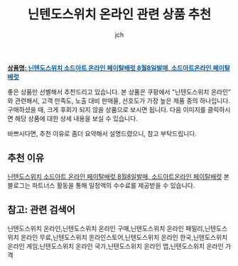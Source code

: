 ﻿---
layout: post
title: "닌텐도스위치 온라인 관련 상품 추천"
author: jch
categories: [가전제품]
tags:
  [
    닌텐도스위치 온라인,
    닌텐도스위치 온라인 구매,
    닌텐도스위치 온라인 패밀리,
    닌텐도스위치 온라인 무료,
    닌텐도스위치 온라인스토어,
    닌텐도스위치 온라인 한국,
    닌텐도스위치 온라인 게임,
    닌텐도스위치 온라인 국가,
    닌텐도스위치 온라인 앱,
    닌텐도스위치 온라인 가격,
  ]
image: https://static.coupangcdn.com/image/vendor_inventory/2455/b00422bf4d5209364eaa772bcac1fab938a91912ca1c6af676aad2b54331.jpg
description: "쿠팡에서 닌텐도스위치 온라인 관련 상품으로 가장 고객 선호도가 높은 제품 중 하나입니다."
---

<a href="https://link.coupang.com/re/AFFSDP?lptag=AF7868842&pageKey=266323400&itemId=834860625&vendorItemId=5127915630&traceid=V0-153-f35453437a986c79"><b>상품명: <font color='#01579B'>닌텐도스위치 소드아트 온라인 페이탈배럿 8월8일발매, 소드아트온라인 페이탈배럿</font></b></a>

좋은 상품만 선별해서 추천드리고 있습니다.
본 상품은 쿠팡에서 "닌텐도스위치 온라인" 와 관련해서, 고객 만족도, 노출 대비 판매율, 선호도가 가장 높은 제품 중의 하나입니다.
구매하셨을 때, 크게 후회가 되지 않을 상품으로 보시면 됩니다.
다음 이미지를 클릭하시면 해당 상품에 대한 상세 내용을 보실 수 있습니다.

바쁘시다면, 추천 이유로 좀더 요약해서 설명드렸으니, 참고 부탁드립니다.

## 추천 이유

<a href="https://link.coupang.com/re/AFFSDP?lptag=AF7868842&pageKey=266323400&itemId=834860625&vendorItemId=5127915630&traceid=V0-153-f35453437a986c79">닌텐도스위치 소드아트 온라인 페이탈배럿 8월8일발매, 소드아트온라인 페이탈배럿</a>
본 블로그는 파트너스 활동을 통해 일정액의 수수료를 제공받을 수 있습니다.

## 참고: 관련 검색어

닌텐도스위치 온라인,닌텐도스위치 온라인 구매,닌텐도스위치 온라인 패밀리,닌텐도스위치 온라인 무료,닌텐도스위치 온라인스토어,닌텐도스위치 온라인 한국,닌텐도스위치 온라인 게임,닌텐도스위치 온라인 국가,닌텐도스위치 온라인 앱,닌텐도스위치 온라인 가격
